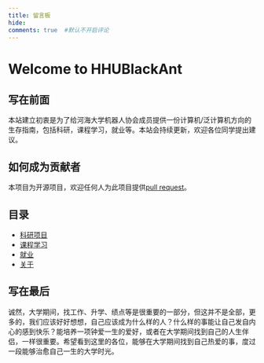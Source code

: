 ```yaml
---
title: 留言板
hide:
comments: true  #默认不开启评论
---
```

# Welcome to HHUBlackAnt

## 写在前面

本站建立初衷是为了给河海大学机器人协会成员提供一份计算机/泛计算机方向的生存指南，包括科研，课程学习，就业等。本站会持续更新，欢迎各位同学提出建议。

## 如何成为贡献者

本项目为开源项目，欢迎任何人为此项目提供[pull request](https://docs.github.com/en/pull-requests/collaborating-with-pull-requests/proposing-changes-to-your-work-with-pull-requests/creating-a-pull-request-from-a-fork)。

## 目录

- [科研项目](/research)
- [课程学习](/course)
- [就业](/job)
- [关于](/about)


## 写在最后
诚然，大学期间，找工作、升学、绩点等是很重要的一部分，但这并不是全部，更多的，我们应该好好想想，自己应该成为什么样的人？什么样的事能让自己发自内心的感到快乐？能培养一项钟爱一生的爱好，或者在大学期间找到自己的人生伴侣，一样很重要。希望看到这里的各位，能够在大学期间找到自己热爱的事，度过一段能够治愈自己一生的大学时光。


